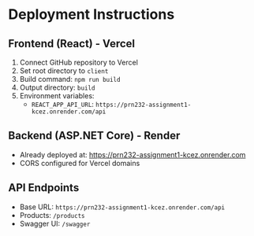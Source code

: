 # Deployment Instructions

## Frontend (React) - Vercel
1. Connect GitHub repository to Vercel
2. Set root directory to `client`
3. Build command: `npm run build`
4. Output directory: `build`
5. Environment variables:
   - `REACT_APP_API_URL`: `https://prn232-assignment1-kcez.onrender.com/api`

## Backend (ASP.NET Core) - Render
- Already deployed at: https://prn232-assignment1-kcez.onrender.com
- CORS configured for Vercel domains

## API Endpoints
- Base URL: `https://prn232-assignment1-kcez.onrender.com/api`
- Products: `/products`
- Swagger UI: `/swagger`